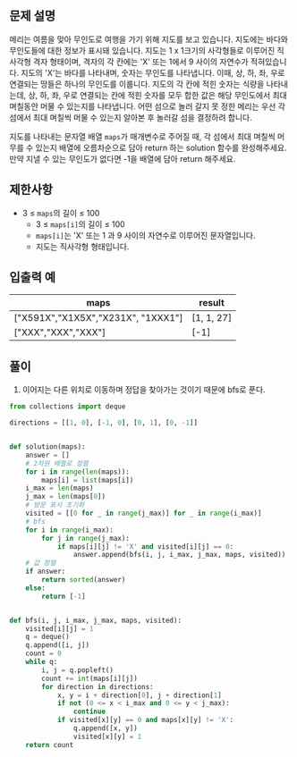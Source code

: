 ## 문제 설명
메리는 여름을 맞아 무인도로 여행을 가기 위해 지도를 보고 있습니다. 지도에는 바다와 무인도들에 대한 정보가 표시돼 있습니다. 지도는 1 x 1크기의 사각형들로 이루어진 직사각형 격자 형태이며, 격자의 각 칸에는 'X' 또는 1에서 9 사이의 자연수가 적혀있습니다. 지도의 'X'는 바다를 나타내며, 숫자는 무인도를 나타냅니다. 이때, 상, 하, 좌, 우로 연결되는 땅들은 하나의 무인도를 이룹니다. 지도의 각 칸에 적힌 숫자는 식량을 나타내는데, 상, 하, 좌, 우로 연결되는 칸에 적힌 숫자를 모두 합한 값은 해당 무인도에서 최대 며칠동안 머물 수 있는지를 나타냅니다. 어떤 섬으로 놀러 갈지 못 정한 메리는 우선 각 섬에서 최대 며칠씩 머물 수 있는지 알아본 후 놀러갈 섬을 결정하려 합니다.

지도를 나타내는 문자열 배열 `maps`가 매개변수로 주어질 때, 각 섬에서 최대 며칠씩 머무를 수 있는지 배열에 오름차순으로 담아 return 하는 solution 함수를 완성해주세요. 만약 지낼 수 있는 무인도가 없다면 -1을 배열에 담아 return 해주세요.

## 제한사항
- 3 ≤ `maps`의 길이 ≤ 100
  - 3 ≤ `maps[i]`의 길이 ≤ 100
  - `maps[i]`는 'X' 또는 1 과 9 사이의 자연수로 이루어진 문자열입니다.
  - 지도는 직사각형 형태입니다.

## 입출력 예
|maps|result|
|--|--|
|["X591X","X1X5X","X231X", "1XXX1"]|[1, 1, 27]|
|["XXX","XXX","XXX"]|[-1]|

## 풀이
1. 이어지는 다른 위치로 이동하며 정답을 찾아가는 것이기 때문에 bfs로 푼다.

```python
from collections import deque

directions = [[1, 0], [-1, 0], [0, 1], [0, -1]]


def solution(maps):
    answer = []
    # 2차원 배열로 정렬
    for i in range(len(maps)):
        maps[i] = list(maps[i])
    i_max = len(maps)
    j_max = len(maps[0])
    # 방문 표시 초기화
    visited = [[0 for _ in range(j_max)] for _ in range(i_max)]
    # bfs
    for i in range(i_max):
        for j in range(j_max):
            if maps[i][j] != 'X' and visited[i][j] == 0:
                answer.append(bfs(i, j, i_max, j_max, maps, visited))
    # 값 정렬
    if answer:
        return sorted(answer)
    else:
        return [-1]


def bfs(i, j, i_max, j_max, maps, visited):
    visited[i][j] = 1
    q = deque()
    q.append([i, j])
    count = 0
    while q:
        i, j = q.popleft()
        count += int(maps[i][j])
        for direction in directions:
            x, y = i + direction[0], j + direction[1]
            if not (0 <= x < i_max and 0 <= y < j_max):
                continue
            if visited[x][y] == 0 and maps[x][y] != 'X':
                q.append([x, y])
                visited[x][y] = 1
    return count
```
